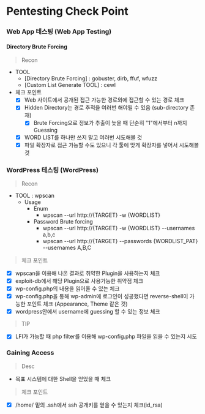 # Pentesting Check Point

### Web App 테스팅 (Web App Testing)

#### Directory Brute Forcing
> Recon
 - TOOL
   - [Directory Brute Forcing] : gobuster, dirb, ffuf, wfuzz
   - [Custom List Generate TOOL] : cewl
 - 체크 포인트
   - [x] Web 사이트에서 공개된 접근 가능한 경로외에 접근할 수 있는 경로 체크
   - [x] Hidden Directory는 경로 추적을 여러번 해야될 수 있음 (sub-directory 존재)
     - [x] Brute Forcing으로 정보가 추출이 늦을 때 단순히 "1"에서부터 n까지 Guessing  
   - [x] WORD LIST를 하나만 쓰지 말고 여러번 시도해볼 것
   - [x] 파일 확장자로 접근 가능할 수도 있으니 각 툴에 맞게 확장자를 넣어서 시도해볼 것

### WordPress 테스팅 (WordPress)
> Recon
 - TOOL : wpscan
   - Usage
     - Enum
       - wpscan --url http://{TARGET} -w {WORDLIST}
     - Password Brute forcing
       - wpscan --url http://{TARGET} -w {WORDLIST} --usernames a,b,c
       - wpscan --url http://{TARGET} --passwords {WORDLIST_PAT} --usernames A,B,C
> 체크 포인트
 - [x] wpscan을 이용해 나온 결과로 취약한 Plugin을 사용하는지 체크 
 - [x] exploit-db에서 해당 Plugin으로 사용가능한 취약점 체크
 - [x] wp-config.php의 내용을 읽어올 수 있는 체크
 - [x] wp-config.php을 통해 wp-admin에 로그인이 성공했다면 reverse-shell이 가능한 포인트 체크 (Appearance, Theme 같은 것)
 - [x] wordpress안에서 username에 guessing 할 수 있는 정보 체크
> TIP
 - [x] LFI가 가능할 때  php filter를 이용해 wp-config.php 파일을 읽을 수 있는지 시도

### Gaining Access
> Desc
 - 목표 시스템에 대한 Shell을 얻었을 때 체크
> 체크 포인트
 - [x] /home/ 밑의 .ssh에서 ssh 공개키를 얻을 수 있는지 체크(id_rsa)
